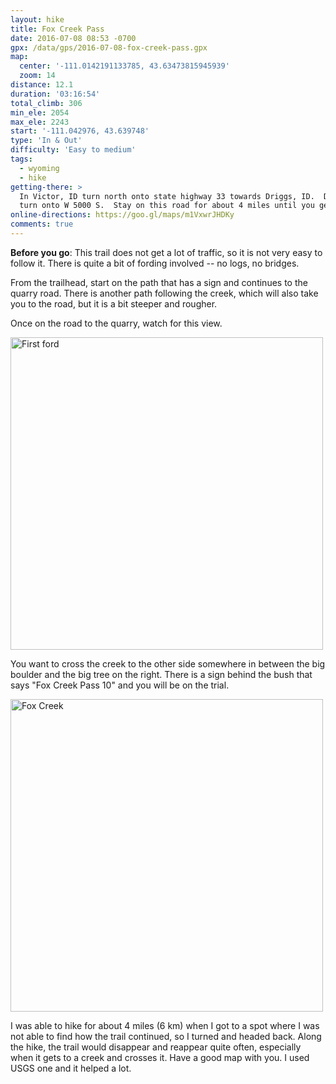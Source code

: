 ```yaml
---
layout: hike
title: Fox Creek Pass
date: 2016-07-08 08:53 -0700
gpx: /data/gps/2016-07-08-fox-creek-pass.gpx
map:
  center: '-111.0142191133785, 43.63473815945939'
  zoom: 14
distance: 12.1
duration: '03:16:54'
total_climb: 306
min_ele: 2054
max_ele: 2243
start: '-111.042976, 43.639748'
type: 'In & Out'
difficulty: 'Easy to medium'
tags:
  - wyoming
  - hike
getting-there: >
  In Victor, ID turn north onto state highway 33 towards Driggs, ID.  Drive for about 3.3 miles and
  turn onto W 5000 S.  Stay on this road for about 4 miles until you get to the parking lot.
online-directions: https://goo.gl/maps/m1VxwrJHDKy
comments: true
---
```


__Before you go__: This trail does not get a lot of traffic, so it is not very easy to follow it.
There is quite a bit of fording involved -- no logs, no bridges.

From the trailhead, start on the path that has a sign and continues to the quarry road. There is
another path following the creek, which will also take you to the road, but it is a bit steeper and
rougher.

Once on the road to the quarry, watch for this view.

<img src="{{ site.baseurl }}/images/160708-first-ford.jpg" width="500" alt="First ford"/>

You want to cross the creek to the other side somewhere in between the big boulder and the big tree
on the right.  There is a sign behind the bush that says "Fox Creek Pass 10" and you will be on the
trial.

<img src="{{ site.baseurl }}/images/160708-fox-creek.jpg" width="500" alt="Fox Creek"/>

I was able to hike for about 4 miles (6 km) when I got to a spot where I was not able to find how
the trail continued, so I turned and headed back.  Along the hike, the trail would disappear and
reappear quite often, especially when it gets to a creek and crosses it.  Have a good map with you.
I used USGS one and it helped a lot.
